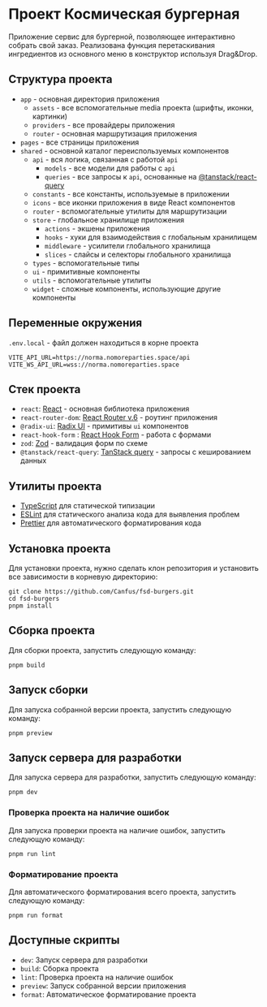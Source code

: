 # Проект Космическая бургерная

Приложение сервис для бургерной, позволяющее интерактивно собрать свой заказ. Реализована функция перетаскивания ингредиентов из основного меню в конструктор используя Drag&Drop.

## Структура проекта

- `app` - основная директория приложения
  - `assets` - все вспомогательные media проекта (шрифты, иконки, картинки)
  - `providers` - все провайдеры приложения
  - `router` - основная маршрутизация приложения
- `pages` - все страницы приложения
- `shared` - основной каталог переиспользуемых компонентов
  - `api` - вся логика, связанная с работой `api`
    - `models` - все модели для работы с `api`
    - `queries` - все запросы к `api`, основанные на [@tanstack/react-query](https://tanstack.com/query/latest)
  - `constants` - все константы, используемые в приложении
  - `icons` - все иконки приложения в виде React компонентов
  - `router` - вспомогательные утилиты для маршрутизации
  - `store` - глобальное хранилище приложения
    - `actions` - экшены приложения
    - `hooks` - хуки для взаимодействия с глобальным хранилищем
    - `middleware` - усилители глобального хранилища
    - `slices` - слайсы и селекторы глобального хранилища
  - `types` - вспомогательные типы
  - `ui` - примитивные компоненты
  - `utils` - вспомогательные утилиты
  - `widget` - сложные компоненты, использующие другие компоненты

## Переменные окружения

`.env.local` - файл должен находиться в корне проекта

```
VITE_API_URL=https://norma.nomoreparties.space/api
VITE_WS_API_URL=wss://norma.nomoreparties.space
```

## Стек проекта

- `react`: [React](https://react.dev/) - основная библиотека приложения
- `react-router-dom`: [React Router v.6](https://reactrouter.com/en/main) - роутинг приложения
- `@radix-ui`: [Radix UI](https://www.radix-ui.com/primitives) - примитивы `ui` компонентов
- `react-hook-form` : [React Hook Form](https://react-hook-form.com/) - работа с формами
- `zod`: [Zod](https://zod.dev/) - валидация форм по схеме
- `@tanstack/react-query`: [TanStack query](https://tanstack.com/query/latest/docs/react/overview) - запросы с кешированием данных

## Утилиты проекта

- [TypeScript](https://www.typescriptlang.org/) для статической типизации
- [ESLint](https://eslint.org/) для статического анализа кода для выявления проблем
- [Prettier](https://prettier.io) для автоматического форматирования кода

## Установка проекта

Для установки проекта, нужно сделать клон репозитория и установить все зависимости в корневую директорию:

```shell
git clone https://github.com/Canfus/fsd-burgers.git
cd fsd-burgers
pnpm install
```

## Сборка проекта

Для сборки проекта, запустить следующую команду:

```shell
pnpm build
```

## Запуск сборки

Для запуска собранной версии проекта, запустить следующую команду:

```shell
pnpm preview
```

## Запуск сервера для разработки

Для запуска сервера для разработки, запустить следующую команду:

```shell
pnpm dev
```

### Проверка проекта на наличие ошибок

Для запуска проверки проекта на наличие ошибок, запустить следующую команду:

```shell
pnpm run lint
```

### Форматирование проекта

Для автоматического форматирования всего проекта, запустить следующую команду:

```shell
pnpm run format
```

## Доступные скрипты

- `dev`: Запуск сервера для разработки
- `build`: Сборка проекта
- `lint`: Проверка проекта на наличие ошибок
- `preview`: Запуск собранной версии приложения
- `format`: Автоматическое форматирование проекта

